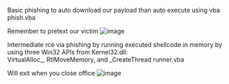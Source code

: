 Basic phishing to auto download our payload than auto execute using vba
phish.vba

Remember to pretext our victim
![image](https://github.com/VietTheBarbarian/OfficePhishing/assets/56415307/5683bbc3-0abb-40a1-9e22-69a2ce8f080f)

Intermediate rce via phishing by running executed shellcode in memory by using three Win32 APIs from Kernel32.dll:  
VirtualAlloc_, RtlMoveMemory, and _CreateThread
runner.vba

Will exit when you close office 
![image](https://github.com/VietTheBarbarian/OfficePhishing/assets/56415307/ee96d583-50fa-4ff8-ad86-677e35bb54f5)
